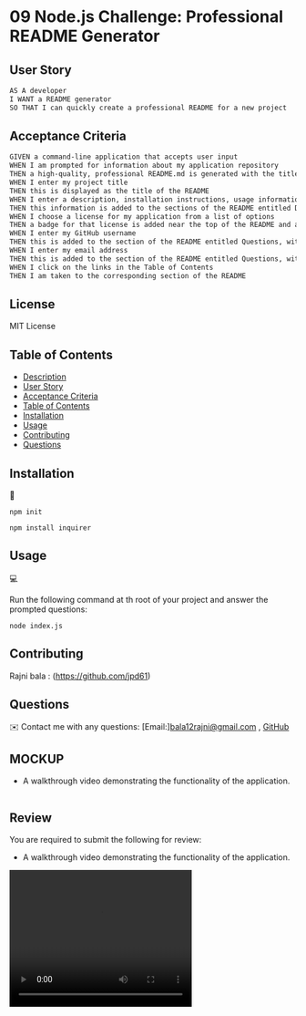 # 09 Node.js Challenge: Professional README Generator

## User Story

```md
AS A developer
I WANT a README generator
SO THAT I can quickly create a professional README for a new project
```

## Acceptance Criteria

```md
GIVEN a command-line application that accepts user input
WHEN I am prompted for information about my application repository
THEN a high-quality, professional README.md is generated with the title of my project and sections entitled Description, Table of Contents, Installation, Usage, License, Contributing, Tests, and Questions
WHEN I enter my project title
THEN this is displayed as the title of the README
WHEN I enter a description, installation instructions, usage information, contribution guidelines, and test instructions
THEN this information is added to the sections of the README entitled Description, Installation, Usage, Contributing, and Tests
WHEN I choose a license for my application from a list of options
THEN a badge for that license is added near the top of the README and a notice is added to the section of the README entitled License that explains which license the application is covered under
WHEN I enter my GitHub username
THEN this is added to the section of the README entitled Questions, with a link to my GitHub profile
WHEN I enter my email address
THEN this is added to the section of the README entitled Questions, with instructions on how to reach me with additional questions
WHEN I click on the links in the Table of Contents
THEN I am taken to the corresponding section of the README
```

## License 
MIT License

## Table of Contents
- [Description](#description)
- [User Story](#user-story)
- [Acceptance Criteria](#acceptance-criteria)
- [Table of Contents](#table-of-contents)
- [Installation](#installation)
- [Usage](#usage)
- [Contributing](#contributing)
- [Questions](#questions)


## Installation
💾   
  
`npm init`
  
`npm install inquirer`
  
## Usage
💻   
  
Run the following command at th root of your project and answer the prompted questions:
  
`node index.js`

## Contributing
Rajni bala : (https://github.com/jpd61)

## Questions
✉️ Contact me with any questions: [Email:]bala12rajni@gmail.com , [GitHub](https://github.com/rbala16)<br />

## MOCKUP 
* A walkthrough video demonstrating the functionality of the application.
<img src>



## Review

You are required to submit the following for review:

* A walkthrough video demonstrating the functionality of the application.
<video width="320" height="240" controls>
  <source src="./utils/Demo.webm" type="video/webm">

* A sample README.md file for a project repository generated using your application:<br>
https://github.com/rbala16/README-generator_rb/blob/main/generateREADME.md

* The URL of the GitHub repository, with a unique name and a README describing the project.<br>
https://github.com/rbala16/README-generator_rb



